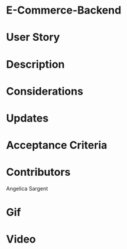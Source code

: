 # E-Commerce-Backend

# User Story

# Description

# Considerations

# Updates

# Acceptance Criteria

# Contributors

Angelica Sargent

# Gif

# Video